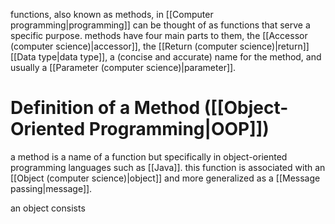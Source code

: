 functions, also known as methods, in [[Computer programming|programming]] can be thought of as functions that serve a specific purpose. methods have four main parts to them, the [[Accessor (computer science)|accessor]], the [[Return (computer science)|return]] [[Data type|data type]], a (concise and accurate) name for the method, and usually a [[Parameter (computer science)|parameter]]. 

# Definition of a Method ([[Object-Oriented Programming|OOP]])

a method is a name of a function but specifically in object-oriented programming languages such as [[Java]]. this function is associated with an [[Object (computer science)|object]] and more generalized as a [[Message passing|message]].

an object consists 